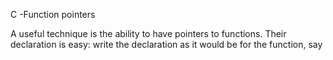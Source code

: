 C -Function pointers



A useful technique is the ability to have pointers to functions. Their declaration is easy: write the declaration as it would be for the function, say
